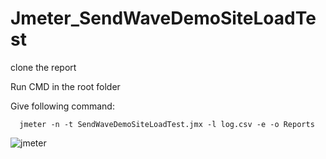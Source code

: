 # Jmeter_SendWaveDemoSiteLoadTest

clone the report

Run CMD in the root folder

Give following command:

      jmeter -n -t SendWaveDemoSiteLoadTest.jmx -l log.csv -e -o Reports
      
      
 ![jmeter](https://user-images.githubusercontent.com/78067017/153773777-2fdb0eb4-f28a-4d47-ac61-294b77e53344.PNG) 
      



